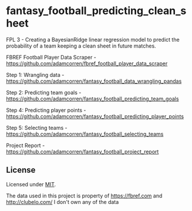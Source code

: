 # fantasy_football_predicting_clean_sheet
FPL 3 - Creating a BayesianRidge linear regression model to predict the probability of a team keeping a clean sheet in future matches.

FBREF Football Player Data Scraper - https://github.com/adamcorren/fbref_football_player_data_scraper

Step 1: Wrangling data - https://github.com/adamcorren/fantasy_football_data_wrangling_pandas

Step 2: Predicting team goals - https://github.com/adamcorren/fantasy_football_predicting_team_goals

Step 4: Predicting player points - https://github.com/adamcorren/fantasy_football_predicting_player_points

Step 5: Selecting teams - https://github.com/adamcorren/fantasy_football_selecting_teams

Project Report - https://github.com/adamcorren/fantasy_football_project_report

## License

Licensed under [MIT]((https://opensource.org/license/mit/)).

The data used in this project is property of https://fbref.com and http://clubelo.com/
I don't own any of the data
